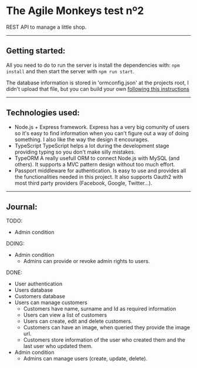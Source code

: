 # The Agile Monkeys test nº2

REST API to manage a little shop.

---

## Getting started:

All you need to do to run the server is install the dependencies with: `npm install` and then start the server with `npm run start`.

The database information is stored in 'ormconfig.json' at the projects root, I didn't upload that file, but you can build your own [following this instructions](http://typeorm.io/#/using-ormconfig/)

---

## Technologies used:

* Node.js + Express framework.
    Express has a very big comunity of users so it's easy to find information when you can't figure out a way of doing something. I also like the way the design it encourages.
* TypeScript
    TypeScript helps a lot during the development stage providing typing so you don't make silly mistakes.
* TypeORM
    A really usefull ORM to connect Node.js with MySQL (and others). It supports a MVC pattern design without too much effort.
* Passport middleware for authentication.
    Is easy to use and provides all the functionalities needed in this project. It also supports Oauth2 with most third party providers (Facebook, Google, Twitter...).

---

## Journal:

TODO:

* Admin condition

DOING:

* Admin condition
    * Admins can provide or revoke admin rights to users.

DONE:

* User authentication
* Users database
* Customers database
* Users can manage customers
    * Customers have name, surname and Id as required information
    * Users can view a list of customers
    * Users can create, edit and delete customers.
    * Customers can have an image, when queried they provide the image url.
    * Customers store information of the user who created them and the last user who updated them.
* Admin condition
    * Admins can manage users (create, update, delete).
